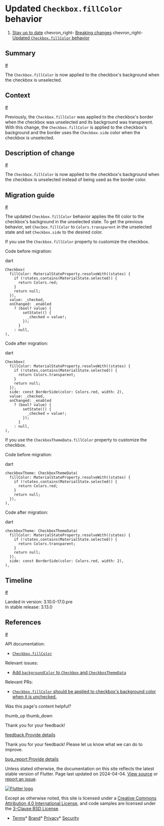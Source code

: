 Updated `Checkbox.fillColor` behavior
=====================================

1. [Stay up to date](/release) chevron\_right- [Breaking changes](/release/breaking-changes) chevron\_right- [Updated `Checkbox.fillColor` behavior](/release/breaking-changes/checkbox-fillColor)

Summary
-------

[#](#summary)

The `Checkbox.fillColor` is now applied to the checkbox's background when the checkbox is unselected.

Context
-------

[#](#context)

Previously, the `Checkbox.fillColor` was applied to the checkbox's border when the checkbox was unselected and its background was transparent. With this change, the `Checkbox.fillColor` is applied to the checkbox's background and the border uses the `Checkbox.side` color when the checkbox is unselected.

Description of change
---------------------

[#](#description-of-change)

The `Checkbox.fillColor` is now applied to the checkbox's background when the checkbox is unselected instead of being used as the border color.

Migration guide
---------------

[#](#migration-guide)

The updated `Checkbox.fillColor` behavior applies the fill color to the checkbox's background in the unselected state. To get the previous behavior, set `Checbox.fillColor` to `Colors.transparent` in the unselected state and set `Checkbox.side` to the desired color.

If you use the `Checkbox.fillColor` property to customize the checkbox.

Code before migration:

dart

```
Checkbox(
  fillColor: MaterialStateProperty.resolveWith((states) {
    if (!states.contains(MaterialState.selected)) {
      return Colors.red;
    }
    return null;
  }),
  value: _checked,
  onChanged: _enabled
    ? (bool? value) {
        setState(() {
          _checked = value!;
        });
      }
    : null,
),
```

Code after migration:

dart

```
Checkbox(
  fillColor: MaterialStateProperty.resolveWith((states) {
    if (!states.contains(MaterialState.selected)) {
      return Colors.transparent;
    }
    return null;
  }),
  side: const BorderSide(color: Colors.red, width: 2),
  value: _checked,
  onChanged: _enabled
    ? (bool? value) {
        setState(() {
          _checked = value!;
        });
      }
    : null,
),
```

If you use the `CheckboxThemeData.fillColor` property to customize the checkbox.

Code before migration:

dart

```
checkboxTheme: CheckboxThemeData(
  fillColor: MaterialStateProperty.resolveWith((states) {
    if (!states.contains(MaterialState.selected)) {
      return Colors.red;
    }
    return null;
  }),
),
```

Code after migration:

dart

```
checkboxTheme: CheckboxThemeData(
  fillColor: MaterialStateProperty.resolveWith((states) {
    if (!states.contains(MaterialState.selected)) {
      return Colors.transparent;
    }
    return null;
  }),
  side: const BorderSide(color: Colors.red, width: 2),
),
```

Timeline
--------

[#](#timeline)

Landed in version: 3.10.0-17.0.pre  
 In stable release: 3.13.0

References
----------

[#](#references)

API documentation:

* [`Checkbox.fillColor`](https://api.flutter.dev/flutter/material/Checkbox/fillColor.html)

Relevant issues:

* [Add `backgroundColor` to `Checkbox` and `CheckboxThemeData`](https://github.com/flutter/flutter/issues/123386)

Relevant PRs:

* [`Checkbox.fillColor` should be applied to checkbox's background color when it is unchecked.](https://github.com/flutter/flutter/pull/125643)

Was this page's content helpful?

thumb\_up thumb\_down

Thank you for your feedback!

 [feedback Provide details](https://github.com/flutter/website/issues/new?template=1_page_issue.yml&&page-url=https://docs.flutter.dev/release/breaking-changes/checkbox-fillColor/&page-source=https://github.com/flutter/website/tree/main/src/content/release/breaking-changes/checkbox-fillColor.md)

Thank you for your feedback! Please let us know what we can do to improve.

 [bug\_report Provide details](https://github.com/flutter/website/issues/new?template=1_page_issue.yml&&page-url=https://docs.flutter.dev/release/breaking-changes/checkbox-fillColor/&page-source=https://github.com/flutter/website/tree/main/src/content/release/breaking-changes/checkbox-fillColor.md)

Unless stated otherwise, the documentation on this site reflects the latest stable version of Flutter. Page last updated on 2024-04-04. [View source](https://github.com/flutter/website/tree/main/src/content/release/breaking-changes/checkbox-fillColor.md) or [report an issue](https://github.com/flutter/website/issues/new?template=1_page_issue.yml&&page-url=https://docs.flutter.dev/release/breaking-changes/checkbox-fillColor/&page-source=https://github.com/flutter/website/tree/main/src/content/release/breaking-changes/checkbox-fillColor.md "Report an issue with this page").

[![Flutter logo](/assets/images/branding/flutter/logo+text/horizontal/white.svg)](https://flutter.dev)

Except as otherwise noted, this site is licensed under a [Creative Commons Attribution 4.0 International License](https://creativecommons.org/licenses/by/4.0/), and code samples are licensed under the [3-Clause BSD License](https://opensource.org/licenses/BSD-3-Clause).

* [Terms](/tos "Terms of use")* [Brand](/brand "Brand usage guidelines")* [Privacy](https://policies.google.com/privacy "Privacy policy")* [Security](/security "Security philosophy and practices")

   